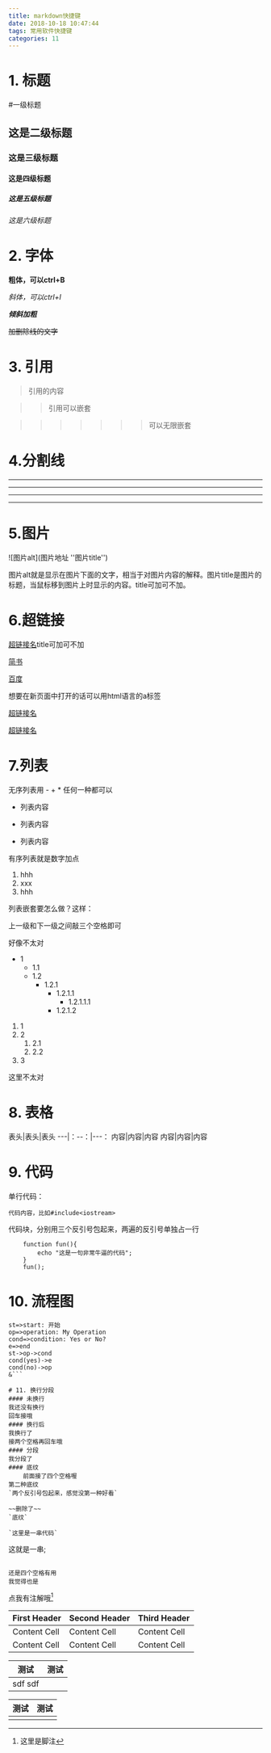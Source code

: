 ```yaml
---
title: markdown快捷键
date: 2018-10-18 10:47:44
tags: 常用软件快捷键
categories: 11
---
```

# 1. 标题

#一级标题

## 这是二级标题

### 这是三级标题

#### 这是四级标题

##### 这是五级标题

###### 这是六级标题

# 2. 字体

**粗体，可以ctrl+B**

*斜体，可以ctrl+I*  

***倾斜加粗***  

~~加删除线的文字~~

# 3. 引用

>引用的内容

>>引用可以嵌套

>>>>>>>可以无限嵌套

# 4.分割线

---

----

***

****

# 5.图片

![图片alt](图片地址 ''图片title'')

图片alt就是显示在图片下面的文字，相当于对图片内容的解释。图片title是图片的标题，当鼠标移到图片上时显示的内容。title可加可不加。

# 6.超链接

[超链接名](超链接地址 "超链接title")title可加可不加  

[简书](http://jianshu.com)

[百度](http://baidu.com)  

想要在新页面中打开的话可以用html语言的a标签

<a href="超链接地址" target="_blank">超链接名</a>

<a href="超链接地址" target="_blank">超链接名</a>

# 7.列表
无序列表用 - + * 任何一种都可以

- 列表内容

+ 列表内容

* 列表内容

有序列表就是数字加点  

1. hhh
2. xxx
3. hhh

列表嵌套要怎么做？这样：  

上一级和下一级之间敲三个空格即可  

好像不太对

* 1   
   * 1.1
   * 1.2
      * 1.2.1
         * 1.2.1.1
             * 1.2.1.1.1
         * 1.2.1.2

1. 1
2. 2
   1. 2.1
   2. 2.2
3. 3

这里不太对

# 8. 表格  

表头|表头|表头
---|：--：|---：
内容|内容|内容
内容|内容|内容


# 9. 代码
单行代码：

`代码内容，比如#include<iostream>`

代码块，分别用三个反引号包起来，两遍的反引号单独占一行  

```
	function fun(){
		echo "这是一句非常牛逼的代码";
	}
	fun();
```

# 10. 流程图
```flow
st=>start: 开始
op=>operation: My Operation
cond=>condition: Yes or No?
e=>end
st->op->cond
cond(yes)->e
cond(no)->op
&```

# 11. 换行分段
#### 未换行
我还没有换行
回车接哦
#### 换行后
我换行了  
接两个空格再回车哦
#### 分段
我分段了
#### 底纹
    前面接了四个空格喔
第二种底纹  
`两个反引号包起来，感觉没第一种好看`

~~删除了~~  
`底纹`

`这里是一串代码`

```
这就是一串;
```

```


    还是四个空格有用
    我觉得也是

点我有注解哦[^1]

|First Header | Second Header | Third Header|
|- | - | -|
|Content Cell | Content Cell  | Content Cell|
|Content Cell | Content Cell  | Content Cell|


| 测试 | 测试 |
| ---- | ---- |
|    sdf sdf   |      |



| 测试 | 测试 |
| ---- | ---- |
|      |      |

[^1]: 这里是脚注
